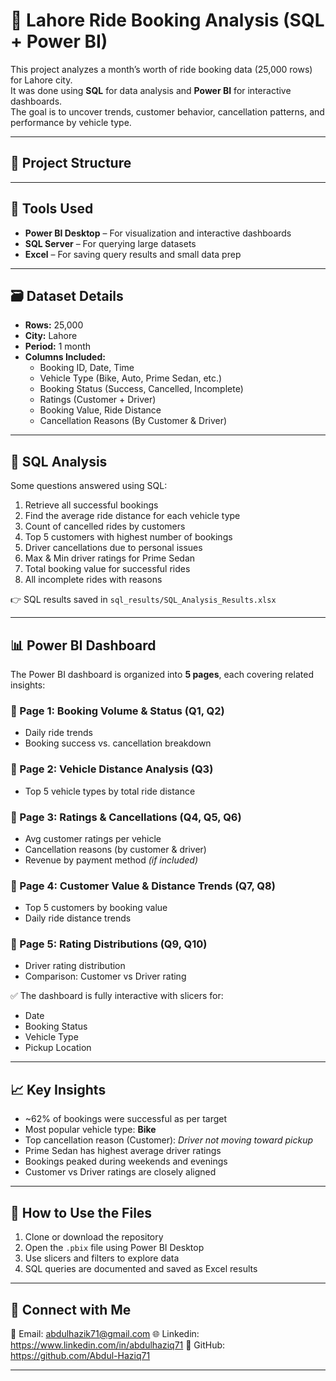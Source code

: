 # 🚖 Lahore Ride Booking Analysis (SQL + Power BI)

This project analyzes a month’s worth of ride booking data (25,000 rows) for Lahore city.  
It was done using **SQL** for data analysis and **Power BI** for interactive dashboards.  
The goal is to uncover trends, customer behavior, cancellation patterns, and performance by vehicle type.

---

## 📁 Project Structure


---

## 📌 Tools Used

- **Power BI Desktop** – For visualization and interactive dashboards
- **SQL Server** – For querying large datasets
- **Excel** – For saving query results and small data prep

---

## 🗃️ Dataset Details

- **Rows:** 25,000
- **City:** Lahore  
- **Period:** 1 month  
- **Columns Included:**
  - Booking ID, Date, Time
  - Vehicle Type (Bike, Auto, Prime Sedan, etc.)
  - Booking Status (Success, Cancelled, Incomplete)
  - Ratings (Customer + Driver)
  - Booking Value, Ride Distance
  - Cancellation Reasons (By Customer & Driver)

---

## 🧮 SQL Analysis

Some questions answered using SQL:
1. Retrieve all successful bookings  
2. Find the average ride distance for each vehicle type  
3. Count of cancelled rides by customers  
4. Top 5 customers with highest number of bookings  
5. Driver cancellations due to personal issues  
6. Max & Min driver ratings for Prime Sedan  
7. Total booking value for successful rides  
8. All incomplete rides with reasons

👉 SQL results saved in `sql_results/SQL_Analysis_Results.xlsx`

---

## 📊 Power BI Dashboard

The Power BI dashboard is organized into **5 pages**, each covering related insights:

### 🔹 Page 1: Booking Volume & Status (Q1, Q2)
- Daily ride trends
- Booking success vs. cancellation breakdown

### 🔹 Page 2: Vehicle Distance Analysis (Q3)
- Top 5 vehicle types by total ride distance

### 🔹 Page 3: Ratings & Cancellations (Q4, Q5, Q6)
- Avg customer ratings per vehicle
- Cancellation reasons (by customer & driver)
- Revenue by payment method *(if included)*

### 🔹 Page 4: Customer Value & Distance Trends (Q7, Q8)
- Top 5 customers by booking value
- Daily ride distance trends

### 🔹 Page 5: Rating Distributions (Q9, Q10)
- Driver rating distribution
- Comparison: Customer vs Driver rating

✅ The dashboard is fully interactive with slicers for:
- Date
- Booking Status
- Vehicle Type
- Pickup Location

---

## 📈 Key Insights

- ~62% of bookings were successful as per target
- Most popular vehicle type: **Bike**
- Top cancellation reason (Customer): *Driver not moving toward pickup*
- Prime Sedan has highest average driver ratings
- Bookings peaked during weekends and evenings
- Customer vs Driver ratings are closely aligned

---

## 📂 How to Use the Files

1. Clone or download the repository
2. Open the `.pbix` file using Power BI Desktop
3. Use slicers and filters to explore data
4. SQL queries are documented and saved as Excel results

---

## 🔗 Connect with Me

📧 Email: abdulhazik71@gmail.com
🌐 Linkedin: https://www.linkedin.com/in/abdulhaziq71
🐙 GitHub: https://github.com/Abdul-Haziq71

---

